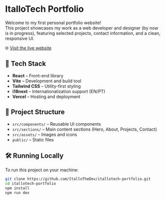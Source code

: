 # ItalloTech Portfolio

Welcome to my first personal portfolio website!  
This project showcases my work as a web developer and designer (by now is in progress), featuring selected projects, contact information, and a clean, responsive UI.

🌐 [Visit the live website](https://www.itallotech.com/)

## 🚀 Tech Stack

- **React** – Front-end library
- **Vite** – Development and build tool
- **Tailwind CSS** – Utility-first styling
- **i18next** – Internationalization support (EN/PT)
- **Vercel** – Hosting and deployment

## 📁 Project Structure

- `src/components/` – Reusable UI components
- `src/sections/` – Main content sections (Hero, About, Projects, Contact)
- `src/assets/` – Images and icons
- `public/` – Static files

## 🛠️ Running Locally

To run this project on your machine:

```bash
git clone https://github.com/ItalloTheDev/itallotech-portfolio.git
cd itallotech-portfolio
npm install
npm run dev
```
